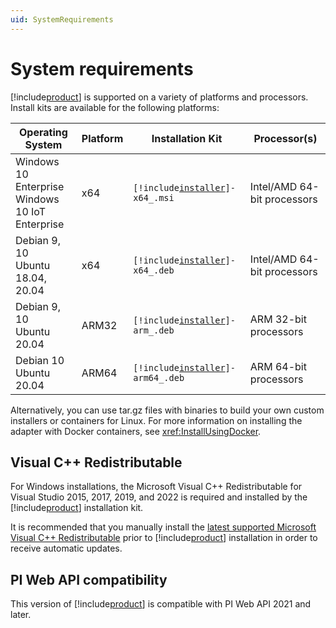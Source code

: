 ```yaml
---
uid: SystemRequirements
---
```


# System requirements

[!include[product](../_includes/inline/product-name.md)] is supported on a variety of platforms and processors. Install kits are available for the following platforms:

| Operating System | Platform | Installation Kit | Processor(s) |
|-------------------|-------------|----------------------------------|-------------|
| Windows 10 Enterprise <br>Windows 10 IoT Enterprise | x64 | <code>[!include[installer](../_includes/inline/installer-name.md)]-x64_.msi</code>     | Intel/AMD 64-bit processors |
| Debian 9, 10<br>Ubuntu 18.04, 20.04 | x64 | <code>[!include[installer](../_includes/inline/installer-name.md)]-x64_.deb</code>     | Intel/AMD 64-bit processors |
| Debian 9, 10<br>Ubuntu 20.04 | ARM32 | <code>[!include[installer](../_includes/inline/installer-name.md)]-arm_.deb</code>  | ARM 32-bit processors |
| Debian 10<br>Ubuntu 20.04 | ARM64 | <code>[!include[installer](../_includes/inline/installer-name.md)]-arm64_.deb</code>  | ARM 64-bit processors |

Alternatively, you can use tar.gz files with binaries to build your own custom installers or containers for Linux. For more information on installing the adapter with Docker containers, see <xref:InstallUsingDocker>.

## Visual C++ Redistributable
For Windows installations, the Microsoft Visual C++ Redistributable for Visual Studio 2015, 2017, 2019, and 2022 is required and installed by the [!include[product](../_includes/inline/product-name.md)] installation kit.
 
It is recommended that you manually install the [latest supported Microsoft Visual C++ Redistributable](https://learn.microsoft.com/en-us/cpp/windows/latest-supported-vc-redist) prior to [!include[product](../_includes/inline/product-name.md)] installation in order to receive automatic updates.

## PI Web API compatibility

This version of [!include[product](../_includes/inline/product-name.md)] is compatible with PI Web API 2021 and later. 
